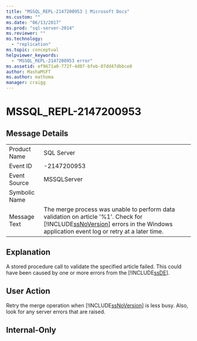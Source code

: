 ```yaml
---
title: "MSSQL_REPL-2147200953 | Microsoft Docs"
ms.custom: ""
ms.date: "06/13/2017"
ms.prod: "sql-server-2014"
ms.reviewer: ""
ms.technology: 
  - "replication"
ms.topic: conceptual
helpviewer_keywords: 
  - "MSSQL_REPL-2147200953 error"
ms.assetid: ef9671a0-772f-4d07-bfeb-07dd47dbbce0
author: MashaMSFT
ms.author: mathoma
manager: craigg
---
```

# MSSQL_REPL-2147200953
    
## Message Details  
  
|||  
|-|-|  
|Product Name|SQL Server|  
|Event ID|-2147200953|  
|Event Source|MSSQLServer|  
|Symbolic Name||  
|Message Text|The merge process was unable to perform data validation on article '%1'. Check for [!INCLUDE[ssNoVersion](../../includes/ssnoversion-md.md)] errors in the Windows application event log or retry at a later time.|  
  
## Explanation  
 A stored procedure call to validate the specified article failed. This could have been caused by one or more errors from the [!INCLUDE[ssDE](../../includes/ssde-md.md)].  
  
## User Action  
 Retry the merge operation when [!INCLUDE[ssNoVersion](../../includes/ssnoversion-md.md)] is less busy. Also, look for any server errors that are raised.  
  
## Internal-Only  
  
